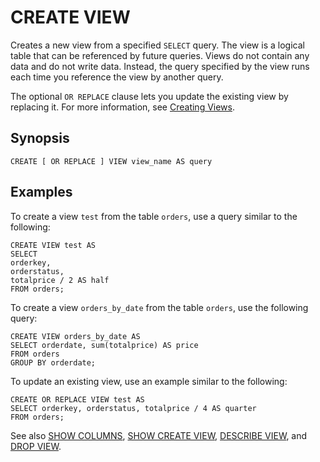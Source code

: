 # CREATE VIEW<a name="create-view"></a>

Creates a new view from a specified `SELECT` query\. The view is a logical table that can be referenced by future queries\. Views do not contain any data and do not write data\. Instead, the query specified by the view runs each time you reference the view by another query\. 

The optional `OR REPLACE` clause lets you update the existing view by replacing it\. For more information, see [Creating Views](views.md#creating-views)\.

## Synopsis<a name="synopsis"></a>

```
CREATE [ OR REPLACE ] VIEW view_name AS query
```

## Examples<a name="examples"></a>

To create a view `test` from the table `orders`, use a query similar to the following:

```
CREATE VIEW test AS
SELECT 
orderkey, 
orderstatus, 
totalprice / 2 AS half
FROM orders;
```

To create a view `orders_by_date` from the table `orders`, use the following query:

```
CREATE VIEW orders_by_date AS
SELECT orderdate, sum(totalprice) AS price
FROM orders
GROUP BY orderdate;
```

To update an existing view, use an example similar to the following:

```
CREATE OR REPLACE VIEW test AS
SELECT orderkey, orderstatus, totalprice / 4 AS quarter
FROM orders;
```

See also [SHOW COLUMNS](show-columns.md), [SHOW CREATE VIEW](show-create-view.md), [DESCRIBE VIEW](describe-view.md), and [DROP VIEW](drop-view.md)\.